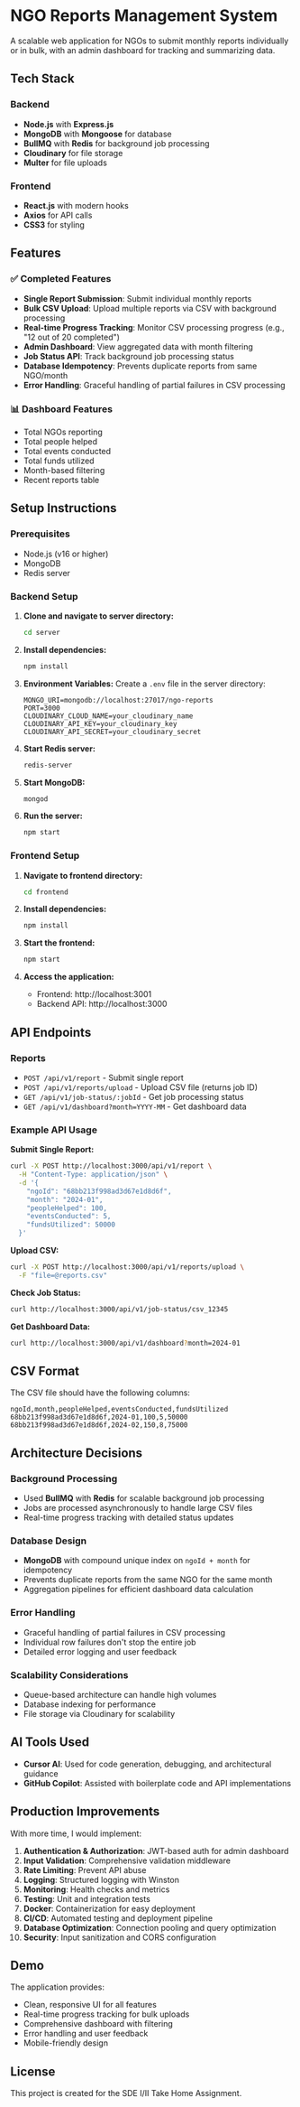 # NGO Reports Management System

A scalable web application for NGOs to submit monthly reports individually or in bulk, with an admin dashboard for tracking and summarizing data.

## Tech Stack

### Backend
- **Node.js** with **Express.js**
- **MongoDB** with **Mongoose** for database
- **BullMQ** with **Redis** for background job processing
- **Cloudinary** for file storage
- **Multer** for file uploads

### Frontend
- **React.js** with modern hooks
- **Axios** for API calls
- **CSS3** for styling

## Features

### ✅ Completed Features
- **Single Report Submission**: Submit individual monthly reports
- **Bulk CSV Upload**: Upload multiple reports via CSV with background processing
- **Real-time Progress Tracking**: Monitor CSV processing progress (e.g., "12 out of 20 completed")
- **Admin Dashboard**: View aggregated data with month filtering
- **Job Status API**: Track background job processing status
- **Database Idempotency**: Prevents duplicate reports from same NGO/month
- **Error Handling**: Graceful handling of partial failures in CSV processing

### 📊 Dashboard Features
- Total NGOs reporting
- Total people helped
- Total events conducted
- Total funds utilized
- Month-based filtering
- Recent reports table

## Setup Instructions

### Prerequisites
- Node.js (v16 or higher)
- MongoDB
- Redis server

### Backend Setup

1. **Clone and navigate to server directory:**
   ```bash
   cd server
   ```

2. **Install dependencies:**
   ```bash
   npm install
   ```

3. **Environment Variables:**
   Create a `.env` file in the server directory:
   ```env
   MONGO_URI=mongodb://localhost:27017/ngo-reports
   PORT=3000
   CLOUDINARY_CLOUD_NAME=your_cloudinary_name
   CLOUDINARY_API_KEY=your_cloudinary_key
   CLOUDINARY_API_SECRET=your_cloudinary_secret
   ```

4. **Start Redis server:**
   ```bash
   redis-server
   ```

5. **Start MongoDB:**
   ```bash
   mongod
   ```

6. **Run the server:**
   ```bash
   npm start
   ```

### Frontend Setup

1. **Navigate to frontend directory:**
   ```bash
   cd frontend
   ```

2. **Install dependencies:**
   ```bash
   npm install
   ```

3. **Start the frontend:**
   ```bash
   npm start
   ```

4. **Access the application:**
   - Frontend: http://localhost:3001
   - Backend API: http://localhost:3000

## API Endpoints

### Reports
- `POST /api/v1/report` - Submit single report
- `POST /api/v1/reports/upload` - Upload CSV file (returns job ID)
- `GET /api/v1/job-status/:jobId` - Get job processing status
- `GET /api/v1/dashboard?month=YYYY-MM` - Get dashboard data

### Example API Usage

**Submit Single Report:**
```bash
curl -X POST http://localhost:3000/api/v1/report \
  -H "Content-Type: application/json" \
  -d '{
    "ngoId": "68bb213f998ad3d67e1d8d6f",
    "month": "2024-01",
    "peopleHelped": 100,
    "eventsConducted": 5,
    "fundsUtilized": 50000
  }'
```

**Upload CSV:**
```bash
curl -X POST http://localhost:3000/api/v1/reports/upload \
  -F "file=@reports.csv"
```

**Check Job Status:**
```bash
curl http://localhost:3000/api/v1/job-status/csv_12345
```

**Get Dashboard Data:**
```bash
curl http://localhost:3000/api/v1/dashboard?month=2024-01
```

## CSV Format

The CSV file should have the following columns:
```csv
ngoId,month,peopleHelped,eventsConducted,fundsUtilized
68bb213f998ad3d67e1d8d6f,2024-01,100,5,50000
68bb213f998ad3d67e1d8d6f,2024-02,150,8,75000
```

## Architecture Decisions

### Background Processing
- Used **BullMQ** with **Redis** for scalable background job processing
- Jobs are processed asynchronously to handle large CSV files
- Real-time progress tracking with detailed status updates

### Database Design
- **MongoDB** with compound unique index on `ngoId + month` for idempotency
- Prevents duplicate reports from the same NGO for the same month
- Aggregation pipelines for efficient dashboard data calculation

### Error Handling
- Graceful handling of partial failures in CSV processing
- Individual row failures don't stop the entire job
- Detailed error logging and user feedback

### Scalability Considerations
- Queue-based architecture can handle high volumes
- Database indexing for performance
- File storage via Cloudinary for scalability

## AI Tools Used

- **Cursor AI**: Used for code generation, debugging, and architectural guidance
- **GitHub Copilot**: Assisted with boilerplate code and API implementations

## Production Improvements

With more time, I would implement:

1. **Authentication & Authorization**: JWT-based auth for admin dashboard
2. **Input Validation**: Comprehensive validation middleware
3. **Rate Limiting**: Prevent API abuse
4. **Logging**: Structured logging with Winston
5. **Monitoring**: Health checks and metrics
6. **Testing**: Unit and integration tests
7. **Docker**: Containerization for easy deployment
8. **CI/CD**: Automated testing and deployment pipeline
9. **Database Optimization**: Connection pooling and query optimization
10. **Security**: Input sanitization and CORS configuration

## Demo

The application provides:
- Clean, responsive UI for all features
- Real-time progress tracking for bulk uploads
- Comprehensive dashboard with filtering
- Error handling and user feedback
- Mobile-friendly design

## License

This project is created for the SDE I/II Take Home Assignment.
